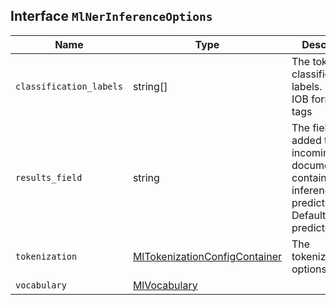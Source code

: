 ## Interface `MlNerInferenceOptions`

| Name | Type | Description |
| - | - | - |
| `classification_labels` | string[] | The token classification labels. Must be IOB formatted tags |
| `results_field` | string | The field that is added to incoming documents to contain the inference prediction. Defaults to predicted_value. |
| `tokenization` | [MlTokenizationConfigContainer](./MlTokenizationConfigContainer.md) | The tokenization options |
| `vocabulary` | [MlVocabulary](./MlVocabulary.md) | &nbsp; |
